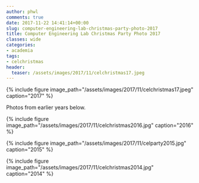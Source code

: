 ```yaml
---
author: phwl
comments: true
date: 2017-11-22 14:41:14+00:00
slug: computer-engineering-lab-christmas-party-photo-2017
title: Computer Engineering Lab Christmas Party Photo 2017
classes: wide
categories:
- academia
tags:
- celchristmas
header:
  teaser: /assets/images/2017/11/celchristmas17.jpeg
---
```


{% include figure image_path="/assets/images/2017/11/celchristmas17.jpeg" caption="2017" %}


Photos from earlier years below.

{% include figure image_path="/assets/images/2017/11/celchristmas2016.jpg" caption="2016" %}

{% include figure image_path="/assets/images/2017/11/celparty2015.jpg" caption="2015" %}

{% include figure image_path="/assets/images/2017/11/celchristmas2014.jpg" caption="2014" %}
